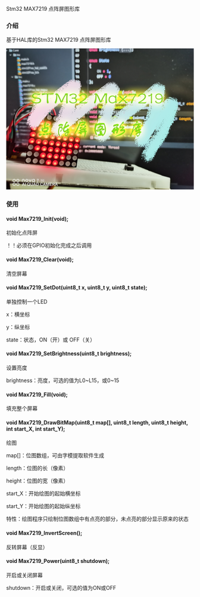 Stm32 MAX7219 点阵屏图形库

### 介绍

基于HAL库的Stm32 MAX7219 点阵屏图形库

![](.\pic\cover.jpg)

### 使用

#### void Max7219_Init(void);

初始化点阵屏

！！必须在GPIO初始化完成之后调用

#### void Max7219_Clear(void);

清空屏幕

#### void Max7219_SetDot(uint8_t x, uint8_t y, uint8_t state);

单独控制一个LED

x：横坐标

y：纵坐标

state：状态，ON（开）或 OFF（关）

#### void Max7219_SetBrightness(uint8_t brightness);

设置亮度

brightness：亮度，可选的值为L0~L15，或0~15

#### void Max7219_Fill(void);

填充整个屏幕

#### void Max7219_DrawBitMap(uint8_t map[], uint8_t length, uint8_t height, int start_X, int start_Y);

绘图

map[]：位图数组，可由字模提取软件生成

length：位图的长（像素）

height：位图的宽（像素）

start_X：开始绘图的起始横坐标

start_Y：开始绘图的起始纵坐标

特性：绘图程序只绘制位图数组中有点亮的部分，未点亮的部分显示原来的状态

#### void Max7219_InvertScreen();

反转屏幕（反显）

#### void Max7219_Power(uint8_t shutdown);

开启或关闭屏幕

shutdown：开启或关闭，可选的值为ON或OFF